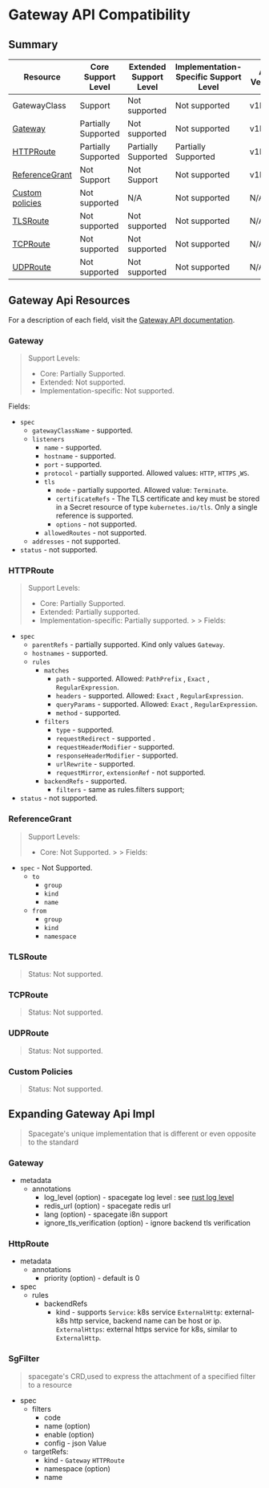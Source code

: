 # Gateway API Compatibility

## Summary

| Resource                            | Core Support Level  | Extended Support Level | Implementation-Specific Support Level | API Version |
|-------------------------------------|---------------------|------------------------|---------------------------------------|-------------|
| GatewayClass                        | Support             | Not supported          | Not supported                         | v1beta1     |
| [Gateway](#gateway)                 | Partially Supported | Not supported          | Not supported                         | v1beta1     |
| [HTTPRoute](#httproute)             | Partially Supported | Partially Supported    | Partially Supported                   | v1beta1     |
| [ReferenceGrant](#referencegrant)   | Not Support         | Not Support            | Not supported                         | v1beta1     |
| [Custom policies](#custom-policies) | Not supported       | N/A                    | Not supported                         | N/A         |
| [TLSRoute](#tlsroute)               | Not supported       | Not supported          | Not supported                         | N/A         |
| [TCPRoute](#tcproute)               | Not supported       | Not supported          | Not supported                         | N/A         |
| [UDPRoute](#udproute)               | Not supported       | Not supported          | Not supported                         | N/A         |

## Gateway Api Resources

For a description of each field, visit the [Gateway API documentation](https://gateway-api.sigs.k8s.io/references/spec/).

### Gateway

> Support Levels:
>
> - Core: Partially Supported.
> - Extended: Not supported.
> - Implementation-specific: Not supported.

Fields:

* `spec`
    * `gatewayClassName` - supported.
    * `listeners`
        * `name` - supported.
        * `hostname` - supported.
        * `port` - supported.
        * `protocol` - partially supported. Allowed values: `HTTP`, `HTTPS` ,`WS`.
        * `tls`
            * `mode` - partially supported. Allowed value: `Terminate`.
            * `certificateRefs` - The TLS certificate and key must be stored in a Secret resource of
              type `kubernetes.io/tls`. Only a single reference is supported.
            * `options` - not supported.
        * `allowedRoutes` - not supported.
    * `addresses` - not supported.
* `status` - not supported.

### HTTPRoute

> Support Levels:
>
> - Core: Partially Supported.
> - Extended: Partially supported.
> - Implementation-specific: Partially supported.
    >   > Fields:

* `spec`
    * `parentRefs` - partially supported. Kind only values `Gateway`.
    * `hostnames` - supported.
    * `rules`
        * `matches`
            * `path` - supported. Allowed: `PathPrefix` , `Exact` , `RegularExpression`.
            * `headers` - supported. Allowed: `Exact` , `RegularExpression`.
            * `queryParams` - supported. Allowed: `Exact` , `RegularExpression`.
            * `method` - supported.
        * `filters`
            * `type` - supported.
            * `requestRedirect` - supported .
            * `requestHeaderModifier` - supported.
            * `responseHeaderModifier` - supported.
            * `urlRewrite` - supported.
            * `requestMirror`, `extensionRef` - not supported.
        * `backendRefs` - supported.
            * `filters` - same as rules.filters support;
* `status` - not supported.

### ReferenceGrant

> Support Levels:
>
> - Core: Not Supported.
    >   > Fields:

* `spec` - Not Supported.
    * `to`
        * `group`
        * `kind`
        * `name`
    * `from`
        * `group`
        * `kind`
        * `namespace`

### TLSRoute

> Status: Not supported.

### TCPRoute

> Status: Not supported.

### UDPRoute

> Status: Not supported.

### Custom Policies

> Status: Not supported.

## Expanding Gateway Api Impl

> Spacegate's unique implementation that is different or even opposite to the standard

### Gateway
- metadata
    - annotations
        - log_level (option) - spacegate log level : see [rust log level](https://docs.rs/log/latest/log/enum.Level.html)
        - redis_url (option) - spacegate redis url
        - lang (option) - spacegate i8n support
        - ignore_tls_verification (option) - ignore backend tls verification
### HttpRoute

- metadata
    - annotations
        - priority (option) - default is 0
- spec
    - rules
        - backendRefs
            - kind - supports `Service`: k8s service
              `ExternalHttp`: external-k8s http service, backend name can be host or ip.
              `ExternalHttps`: external https service for k8s, similar to `ExternalHttp`.

### SgFilter

> spacegate's CRD,used to express the attachment of a specified filter to a resource

- spec
    - filters
        - code
        - name (option)
        - enable (option)
        - config - json Value
    - targetRefs:
        - kind - `Gateway` `HTTPRoute`
        - namespace (option)
        - name
